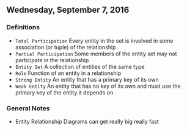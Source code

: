 ## Wednesday, September 7, 2016

### Definitions
- `Total Participation` Every entity in the set is involved in some association (or tuple) of the relationship
- `Partial Participation` Some members of the entity set may not participate in the relationship
- `Entity Set` A collection of entities of the same type
- `Role` Function of an entity in a relationship
- `Strong Entity` An entity that has a primary key of its own
- `Weak Entity` An entity that has no key of its own and must use the primary key of the entity it depends on

### General Notes
- Entity Relationship Diagrams can get really big really fast
